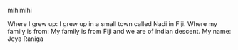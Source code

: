 mihimihi

Where I grew up: I grew up in a small town called Nadi in Fiji.
Where my family is from: My family is from Fiji and we are of indian descent.
My name: Jeya Raniga